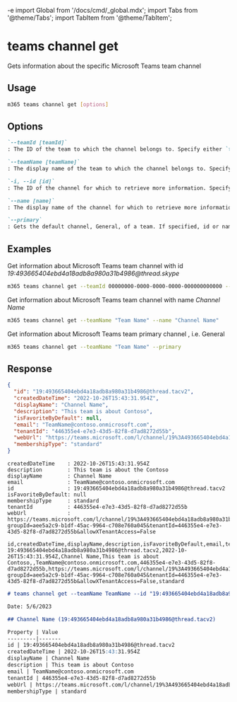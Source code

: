 -e <!-- DISCLAIMER: All secrets, passwords, and sensitive values in this document are examples only and not real credentials. -->
import Global from '/docs/cmd/_global.mdx';
import Tabs from '@theme/Tabs';
import TabItem from '@theme/TabItem';

# teams channel get

Gets information about the specific Microsoft Teams team channel

## Usage

```sh
m365 teams channel get [options]
```

## Options

```md definition-list
`--teamId [teamId]`
: The ID of the team to which the channel belongs to. Specify either `teamId` or `teamName` but not both.

`--teamName [teamName]`
: The display name of the team to which the channel belongs to. Specify either `teamId` or `teamName` but not both.

`-i, --id [id]`
: The ID of the channel for which to retrieve more information. Specify either `id` or `name` but not both.

`--name [name]`
: The display name of the channel for which to retrieve more information. Specify either `id` or `name` but not both.

`--primary`
: Gets the default channel, General, of a team. If specified, id or name are not needed.
```

<Global />

## Examples
  
Get information about Microsoft Teams team channel with id _19:493665404ebd4a18adb8a980a31b4986@thread.skype_

```sh
m365 teams channel get --teamId 00000000-0000-0000-0000-000000000000 --id '19:493665404ebd4a18adb8a980a31b4986@thread.skype'
```

Get information about Microsoft Teams team channel with name _Channel Name_

```sh
m365 teams channel get --teamName "Team Name" --name "Channel Name"
```

Get information about Microsoft Teams team primary channel , i.e. General

```sh
m365 teams channel get --teamName "Team Name" --primary
```

## Response

<Tabs>
  <TabItem value="JSON">

  ```json
  {
    "id": "19:493665404ebd4a18adb8a980a31b4986@thread.tacv2",
    "createdDateTime": "2022-10-26T15:43:31.954Z",
    "displayName": "Channel Name",
    "description": "This team is about Contoso",
    "isFavoriteByDefault": null,
    "email": "TeamName@contoso.onmicrosoft.com",
    "tenantId": "446355e4-e7e3-43d5-82f8-d7ad8272d55b",
    "webUrl": "https://teams.microsoft.com/l/channel/19%3A493665404ebd4a18adb8a980a31b4986%40thread.tacv2/ChannelName?groupId=aee5a2c9-b1df-45ac-9964-c708e760a045&tenantId=446355e4-e7e3-43d5-82f8-d7ad8272d55b&allowXTenantAccess=False",
    "membershipType": "standard"
  }
  ```

  </TabItem>
  <TabItem value="Text">

  ```text
  createdDateTime    : 2022-10-26T15:43:31.954Z
  description        : This team is about the Contoso
  displayName        : Channel Name
  email              : TeamName@contoso.onmicrosoft.com
  id                 : 19:493665404ebd4a18adb8a980a31b4986@thread.tacv2
  isFavoriteByDefault: null
  membershipType     : standard
  tenantId           : 446355e4-e7e3-43d5-82f8-d7ad8272d55b
  webUrl             : https://teams.microsoft.com/l/channel/19%3A493665404ebd4a18adb8a980a31b4986%40thread.tacv2/ChannelName?groupId=aee5a2c9-b1df-45ac-9964-c708e760a045&tenantId=446355e4-e7e3-43d5-82f8-d7ad8272d55b&allowXTenantAccess=False
  ```

  </TabItem>
  <TabItem value="CSV">

  ```csv
  id,createdDateTime,displayName,description,isFavoriteByDefault,email,tenantId,webUrl,membershipType
  19:493665404ebd4a18adb8a980a31b4986@thread.tacv2,2022-10-26T15:43:31.954Z,Channel Name,This team is about Contoso,,TeamName@contoso.onmicrosoft.com,446355e4-e7e3-43d5-82f8-d7ad8272d55b,https://teams.microsoft.com/l/channel/19%3A493665404ebd4a18adb8a980a31b4986%40thread.tacv2/ChannelName?groupId=aee5a2c9-b1df-45ac-9964-c708e760a045&tenantId=446355e4-e7e3-43d5-82f8-d7ad8272d55b&allowXTenantAccess=False,standard
  ```

  </TabItem>
  <TabItem value="Markdown">

  ```md
  # teams channel get --teamName TeamName --id "19:493665404ebd4a18adb8a980a31b4986@thread.tacv2"

  Date: 5/6/2023

  ## Channel Name (19:493665404ebd4a18adb8a980a31b4986@thread.tacv2)

  Property | Value
  ---------|-------
  id | 19:493665404ebd4a18adb8a980a31b4986@thread.tacv2
  createdDateTime | 2022-10-26T15:43:31.954Z
  displayName | Channel Name
  description | This team is about Contoso
  email | TeamName@contoso.onmicrosoft.com
  tenantId | 446355e4-e7e3-43d5-82f8-d7ad8272d55b
  webUrl | https://teams.microsoft.com/l/channel/19%3A493665404ebd4a18adb8a980a31b4986%40thread.tacv2/ChannelName?groupId=aee5a2c9-b1df-45ac-9964-c708e760a045&tenantId=446355e4-e7e3-43d5-82f8-d7ad8272d55b&allowXTenantAccess=False
  membershipType | standard
  ```

  </TabItem>
</Tabs>
